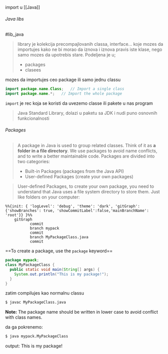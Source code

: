 import u [[Java]]

###### Java libs
#lib_java
>library je kolekcija precompajlovanih classa, interface... koje mozes da importujes kako ne bi morao da iznova i iznova pravis iste klase, nego samo mozes da upotrebis stare. Podeljena je u;
>- packages
>- clasees

mozes da importujes ceo package ili samo jednu classu
```java
import package.name.Class;   // Import a single class
import package.name.*;   // Import the whole package
```
`import` je rec koja se koristi da uvezemo classe ili pakete u nas program

>Java Standard Library, dolazi u paketu sa JDK i nudi puno osnovnih funkcionalnosti

###### Packages
>A package in Java is used to group related classes. Think of it as **a folder in a file directory**. We use packages to avoid name conflicts, and to write a better maintainable code. Packages are divided into two categories:
>- Built-in Packages (packages from the Java API)
>- User-defined Packages (create your own packages)

>User-defined Packages, to create your own package, you need to understand that Java uses a file system directory to store them. Just like folders on your computer:



```mermaid
%%{init: { 'logLevel': 'debug', 'theme': 'dark', 'gitGraph': {'showBranches': true, 'showCommitLabel':false,'mainBranchName': 'root'}} }%%
	gitGraph
	       commit
	       branch mypack
	       commit
	       branch MyPackageClass.java
	       commit
```
==To create a package, use the `package` keyword==
```java
package mypack;
class MyPackageClass {
  public static void main(String[] args) {
    System.out.println("This is my package!");
  }
}
```
zatim compilujes kao normalnu classu
```bash
$ javac MyPackageClass.java
```
**Note:** The package name should be written in lower case to avoid conflict with class names.

da ga pokrenemo:
```bash
$ java mypack.MyPackageClass
```
output: This is my package!